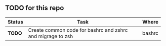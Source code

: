## TODO for this repo

| Status   | Task                                                       | Where  |
| -------- | ---------------------------------------------------------- | ------ |
| **TODO** | Create common code for bashrc and zshrc and migrage to zsh | bashrc |
